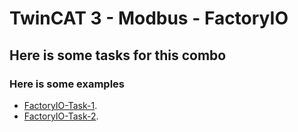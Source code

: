 # TwinCAT 3 - Modbus - FactoryIO
## Here is some tasks for this combo
### Here is some examples
- [FactoryIO-Task-1](https://youtu.be/g_0zd5Yi07w/).
- [FactoryIO-Task-2](https://youtu.be/_tLcVVNHjz4).
